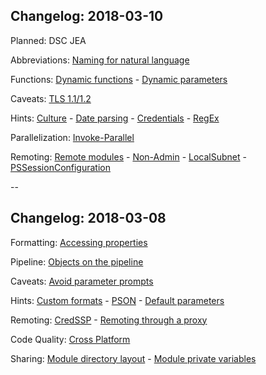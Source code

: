 <!-- .slide: id="changelog" -->

## Changelog: 2018-03-10

Planned: DSC JEA

Abbreviations: [Naming for natural language](#/language)

Functions: [Dynamic functions](#/dynamic_functions) - [Dynamic parameters](#/dynamic_parameters)

Caveats: [TLS 1.1/1.2](#/tls)

Hints: [Culture](#/culture) - [Date parsing](#/datetime) - [Credentials](#/credentials) - [RegEx](#/regex)

Parallelization: [Invoke-Parallel](#/invoke-parallel)

Remoting: [Remote modules](#/remote_module) - [Non-Admin](#/non_admin) - [LocalSubnet](#/localsubnet) - [PSSessionConfiguration](#/pssessionconfiguration)

--

## Changelog: 2018-03-08

Formatting: [Accessing properties](#/properties)

Pipeline: [Objects on the pipeline](#/ByProperty)

Caveats: [Avoid parameter prompts](#/parameter_prompt)

Hints: [Custom formats](#/custom_formats) - [PSON](#/pson) - [Default parameters](#/psdefaultparametervalues)

Remoting: [CredSSP](#/credssp) - [Remoting through a proxy](#/remoting_proxy)

Code Quality: [Cross Platform](#/cross_platform)

Sharing: [Module directory layout](#/module_layout) - [Module private variables](#/module_variables)